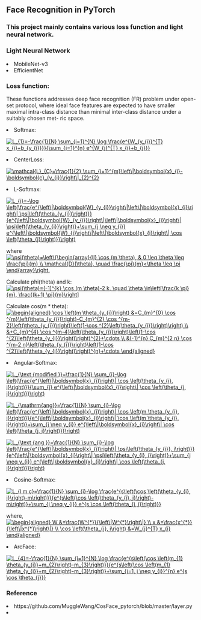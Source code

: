 ## Face Recognition in PyTorch 
### This project mainly contains various loss function and light neural network.

### Light Neural Network
<li> MobileNet-v3
<li> EfficientNet

### Loss function:  
These functions addresses deep face recognition (FR) problem under open-set protocol, 
where ideal face features are expected to have smaller maximal intra-class distance 
than minimal inter-class distance under a suitably chosen met- ric space.
<li> Softmax:  

<a href="https://www.codecogs.com/eqnedit.php?latex=L_{1}=-\frac{1}{N}&space;\sum_{i=1}^{N}&space;\log&space;\frac{e^{W_{y_{i}}^{T}&space;x_{i}&plus;b_{y_{i}}}}{\sum_{j=1}^{n}&space;e^{W_{j}^{T}&space;x_{i}&plus;b_{j}}}" target="_blank"><img src="https://latex.codecogs.com/gif.latex?L_{1}=-\frac{1}{N}&space;\sum_{i=1}^{N}&space;\log&space;\frac{e^{W_{y_{i}}^{T}&space;x_{i}&plus;b_{y_{i}}}}{\sum_{j=1}^{n}&space;e^{W_{j}^{T}&space;x_{i}&plus;b_{j}}}" title="L_{1}=-\frac{1}{N} \sum_{i=1}^{N} \log \frac{e^{W_{y_{i}}^{T} x_{i}+b_{y_{i}}}}{\sum_{j=1}^{n} e^{W_{j}^{T} x_{i}+b_{j}}}" /></a>
<li> CenterLoss:   

<a href="https://www.codecogs.com/eqnedit.php?latex=\mathcal{L}_{C}=\frac{1}{2}&space;\sum_{i=1}^{m}\left\|\boldsymbol{x}_{i}-\boldsymbol{c}_{y_{i}}\right\|_{2}^{2}" target="_blank"><img src="https://latex.codecogs.com/gif.latex?\mathcal{L}_{C}=\frac{1}{2}&space;\sum_{i=1}^{m}\left\|\boldsymbol{x}_{i}-\boldsymbol{c}_{y_{i}}\right\|_{2}^{2}" title="\mathcal{L}_{C}=\frac{1}{2} \sum_{i=1}^{m}\left\|\boldsymbol{x}_{i}-\boldsymbol{c}_{y_{i}}\right\|_{2}^{2}" /></a>
<li> L-Softmax:

<a href="https://www.codecogs.com/eqnedit.php?latex=L_{i}=-\log&space;\left(\frac{e^{\left\|\boldsymbol{W}_{y_{i}}\right\|\left\|\boldsymbol{x}_{i}\right\|&space;\psi\left(\theta_{y_{i}}\right)}}{e^{\left\|\boldsymbol{W}_{y_{i}}\right\|\left\|\boldsymbol{x}_{i}\right\|&space;\psi\left(\theta_{y_{i}}\right)}&plus;\sum_{j&space;\neq&space;y_{i}}&space;e^{\left\|\boldsymbol{W}_{j}\right\|\left\|\boldsymbol{x}_{i}\right\|&space;\cos&space;\left(\theta_{j}\right)}}\right)" target="_blank"><img src="https://latex.codecogs.com/gif.latex?L_{i}=-\log&space;\left(\frac{e^{\left\|\boldsymbol{W}_{y_{i}}\right\|\left\|\boldsymbol{x}_{i}\right\|&space;\psi\left(\theta_{y_{i}}\right)}}{e^{\left\|\boldsymbol{W}_{y_{i}}\right\|\left\|\boldsymbol{x}_{i}\right\|&space;\psi\left(\theta_{y_{i}}\right)}&plus;\sum_{j&space;\neq&space;y_{i}}&space;e^{\left\|\boldsymbol{W}_{j}\right\|\left\|\boldsymbol{x}_{i}\right\|&space;\cos&space;\left(\theta_{j}\right)}}\right)" title="L_{i}=-\log \left(\frac{e^{\left\|\boldsymbol{W}_{y_{i}}\right\|\left\|\boldsymbol{x}_{i}\right\| \psi\left(\theta_{y_{i}}\right)}}{e^{\left\|\boldsymbol{W}_{y_{i}}\right\|\left\|\boldsymbol{x}_{i}\right\| \psi\left(\theta_{y_{i}}\right)}+\sum_{j \neq y_{i}} e^{\left\|\boldsymbol{W}_{j}\right\|\left\|\boldsymbol{x}_{i}\right\| \cos \left(\theta_{j}\right)}}\right)" /></a>

where  
<a href="https://www.codecogs.com/eqnedit.php?latex=\psi(\theta)=\left\{\begin{array}{ll}&space;\cos&space;(m&space;\theta),&space;&&space;0&space;\leq&space;\theta&space;\leq&space;\frac{\pi}{m}&space;\\&space;\mathcal{D}(\theta),&space;\quad&space;\frac{\pi}{m}<\theta&space;\leq&space;\pi&space;\end{array}\right." target="_blank"><img src="https://latex.codecogs.com/gif.latex?\psi(\theta)=\left\{\begin{array}{ll}&space;\cos&space;(m&space;\theta),&space;&&space;0&space;\leq&space;\theta&space;\leq&space;\frac{\pi}{m}&space;\\&space;\mathcal{D}(\theta),&space;\quad&space;\frac{\pi}{m}<\theta&space;\leq&space;\pi&space;\end{array}\right." title="\psi(\theta)=\left\{\begin{array}{ll} \cos (m \theta), & 0 \leq \theta \leq \frac{\pi}{m} \\ \mathcal{D}(\theta), \quad \frac{\pi}{m}<\theta \leq \pi \end{array}\right." /></a>

Calculate phi(theta) and k:  
<a href="https://www.codecogs.com/eqnedit.php?latex=\psi(\theta)=(-1)^{k}&space;\cos&space;(m&space;\theta)-2&space;k,&space;\quad&space;\theta&space;\in\left[\frac{k&space;\pi}{m},&space;\frac{(k&plus;1)&space;\pi}{m}\right]" target="_blank"><img src="https://latex.codecogs.com/gif.latex?\psi(\theta)=(-1)^{k}&space;\cos&space;(m&space;\theta)-2&space;k,&space;\quad&space;\theta&space;\in\left[\frac{k&space;\pi}{m},&space;\frac{(k&plus;1)&space;\pi}{m}\right]" title="\psi(\theta)=(-1)^{k} \cos (m \theta)-2 k, \quad \theta \in\left[\frac{k \pi}{m}, \frac{(k+1) \pi}{m}\right]" /></a> 

Calculate cos(m * theta):  
<a href="https://www.codecogs.com/eqnedit.php?latex=\begin{aligned}&space;\cos&space;\left(m&space;\theta_{y_{i}}\right)&space;&=C_{m}^{0}&space;\cos&space;^{m}\left(\theta_{y_{i}}\right)-C_{m}^{2}&space;\cos&space;^{m-2}\left(\theta_{y_{i}}\right)\left(1-\cos&space;^{2}\left(\theta_{y_{i}}\right)\right)&space;\\&space;&&plus;C_{m}^{4}&space;\cos&space;^{m-4}\left(\theta_{y_{i}}\right)\left(1-\cos&space;^{2}\left(\theta_{y_{i}}\right)\right)^{2}&plus;\cdots&space;\\&space;&(-1)^{n}&space;C_{m}^{2&space;n}&space;\cos&space;^{m-2&space;n}\left(\theta_{y_{i}}\right)\left(1-\cos&space;^{2}\left(\theta_{y_{i}}\right)\right)^{n}&plus;\cdots&space;\end{aligned}" target="_blank"><img src="https://latex.codecogs.com/gif.latex?\begin{aligned}&space;\cos&space;\left(m&space;\theta_{y_{i}}\right)&space;&=C_{m}^{0}&space;\cos&space;^{m}\left(\theta_{y_{i}}\right)-C_{m}^{2}&space;\cos&space;^{m-2}\left(\theta_{y_{i}}\right)\left(1-\cos&space;^{2}\left(\theta_{y_{i}}\right)\right)&space;\\&space;&&plus;C_{m}^{4}&space;\cos&space;^{m-4}\left(\theta_{y_{i}}\right)\left(1-\cos&space;^{2}\left(\theta_{y_{i}}\right)\right)^{2}&plus;\cdots&space;\\&space;&(-1)^{n}&space;C_{m}^{2&space;n}&space;\cos&space;^{m-2&space;n}\left(\theta_{y_{i}}\right)\left(1-\cos&space;^{2}\left(\theta_{y_{i}}\right)\right)^{n}&plus;\cdots&space;\end{aligned}" title="\begin{aligned} \cos \left(m \theta_{y_{i}}\right) &=C_{m}^{0} \cos ^{m}\left(\theta_{y_{i}}\right)-C_{m}^{2} \cos ^{m-2}\left(\theta_{y_{i}}\right)\left(1-\cos ^{2}\left(\theta_{y_{i}}\right)\right) \\ &+C_{m}^{4} \cos ^{m-4}\left(\theta_{y_{i}}\right)\left(1-\cos ^{2}\left(\theta_{y_{i}}\right)\right)^{2}+\cdots \\ &(-1)^{n} C_{m}^{2 n} \cos ^{m-2 n}\left(\theta_{y_{i}}\right)\left(1-\cos ^{2}\left(\theta_{y_{i}}\right)\right)^{n}+\cdots \end{aligned}" /></a>
<li> Angular-Softmax: 

<a href="https://www.codecogs.com/eqnedit.php?latex=L_{\text&space;{modified&space;}}=\frac{1}{N}&space;\sum_{i}-\log&space;\left(\frac{e^{\left\|\boldsymbol{x}_{i}\right\|&space;\cos&space;\left(\theta_{y_{i},&space;i}\right)}}{\sum_{j}&space;e^{\left\|\boldsymbol{x}_{i}\right\|&space;\cos&space;\left(\theta_{j,&space;i}\right)}}\right)" target="_blank"><img src="https://latex.codecogs.com/gif.latex?L_{\text&space;{modified&space;}}=\frac{1}{N}&space;\sum_{i}-\log&space;\left(\frac{e^{\left\|\boldsymbol{x}_{i}\right\|&space;\cos&space;\left(\theta_{y_{i},&space;i}\right)}}{\sum_{j}&space;e^{\left\|\boldsymbol{x}_{i}\right\|&space;\cos&space;\left(\theta_{j,&space;i}\right)}}\right)" title="L_{\text {modified }}=\frac{1}{N} \sum_{i}-\log \left(\frac{e^{\left\|\boldsymbol{x}_{i}\right\| \cos \left(\theta_{y_{i}, i}\right)}}{\sum_{j} e^{\left\|\boldsymbol{x}_{i}\right\| \cos \left(\theta_{j, i}\right)}}\right)" /></a>

<a href="https://www.codecogs.com/eqnedit.php?latex=L_{\mathrm{ang}}=\frac{1}{N}&space;\sum_{i}-\log&space;\left(\frac{e^{\left\|\boldsymbol{x}_{i}\right\|&space;\cos&space;\left(m&space;\theta_{y_{i},&space;i}\right)}}{e^{\left\|\boldsymbol{x}_{i}\right\|&space;\cos&space;\left(m&space;\theta_{y_{i},&space;i}\right)}&plus;\sum_{j&space;\neq&space;y_{i}}&space;e^{\left\|\boldsymbol{x}_{i}\right\|&space;\cos&space;\left(\theta_{j,&space;i}\right)}}\right)" target="_blank"><img src="https://latex.codecogs.com/gif.latex?L_{\mathrm{ang}}=\frac{1}{N}&space;\sum_{i}-\log&space;\left(\frac{e^{\left\|\boldsymbol{x}_{i}\right\|&space;\cos&space;\left(m&space;\theta_{y_{i},&space;i}\right)}}{e^{\left\|\boldsymbol{x}_{i}\right\|&space;\cos&space;\left(m&space;\theta_{y_{i},&space;i}\right)}&plus;\sum_{j&space;\neq&space;y_{i}}&space;e^{\left\|\boldsymbol{x}_{i}\right\|&space;\cos&space;\left(\theta_{j,&space;i}\right)}}\right)" title="L_{\mathrm{ang}}=\frac{1}{N} \sum_{i}-\log \left(\frac{e^{\left\|\boldsymbol{x}_{i}\right\| \cos \left(m \theta_{y_{i}, i}\right)}}{e^{\left\|\boldsymbol{x}_{i}\right\| \cos \left(m \theta_{y_{i}, i}\right)}+\sum_{j \neq y_{i}} e^{\left\|\boldsymbol{x}_{i}\right\| \cos \left(\theta_{j, i}\right)}}\right)" /></a>

<a href="https://www.codecogs.com/eqnedit.php?latex=L_{\text&space;{ang&space;}}=\frac{1}{N}&space;\sum_{i}-\log&space;\left(\frac{e^{\left\|\boldsymbol{x}_{i}\right\|&space;\psi\left(\theta_{y_{i}},&space;i\right)}}{e^{\left\|\boldsymbol{x}_{i}\right\|&space;\psi\left(\theta_{y_{i},&space;i}\right)}&plus;\sum_{j&space;\neq&space;y_{i}}&space;e^{\left\|\boldsymbol{x}_{i}\right\|&space;\cos&space;\left(\theta_{j,&space;i}\right)}}\right)" target="_blank"><img src="https://latex.codecogs.com/gif.latex?L_{\text&space;{ang&space;}}=\frac{1}{N}&space;\sum_{i}-\log&space;\left(\frac{e^{\left\|\boldsymbol{x}_{i}\right\|&space;\psi\left(\theta_{y_{i}},&space;i\right)}}{e^{\left\|\boldsymbol{x}_{i}\right\|&space;\psi\left(\theta_{y_{i},&space;i}\right)}&plus;\sum_{j&space;\neq&space;y_{i}}&space;e^{\left\|\boldsymbol{x}_{i}\right\|&space;\cos&space;\left(\theta_{j,&space;i}\right)}}\right)" title="L_{\text {ang }}=\frac{1}{N} \sum_{i}-\log \left(\frac{e^{\left\|\boldsymbol{x}_{i}\right\| \psi\left(\theta_{y_{i}}, i\right)}}{e^{\left\|\boldsymbol{x}_{i}\right\| \psi\left(\theta_{y_{i}, i}\right)}+\sum_{j \neq y_{i}} e^{\left\|\boldsymbol{x}_{i}\right\| \cos \left(\theta_{j, i}\right)}}\right)" /></a>

<li> Cosine-Softmax: 

<a href="https://www.codecogs.com/eqnedit.php?latex=L_{l&space;m&space;c}=\frac{1}{N}&space;\sum_{i}-\log&space;\frac{e^{s\left(\cos&space;\left(\theta_{y_{i},&space;i}\right)-m\right)}}{e^{s\left(\cos&space;\left(\theta_{y_{i},&space;i}\right)-m\right)}&plus;\sum_{j&space;\neq&space;y_{i}}&space;e^{s&space;\cos&space;\left(\theta_{j,&space;i}\right)}}" target="_blank"><img src="https://latex.codecogs.com/gif.latex?L_{l&space;m&space;c}=\frac{1}{N}&space;\sum_{i}-\log&space;\frac{e^{s\left(\cos&space;\left(\theta_{y_{i},&space;i}\right)-m\right)}}{e^{s\left(\cos&space;\left(\theta_{y_{i},&space;i}\right)-m\right)}&plus;\sum_{j&space;\neq&space;y_{i}}&space;e^{s&space;\cos&space;\left(\theta_{j,&space;i}\right)}}" title="L_{l m c}=\frac{1}{N} \sum_{i}-\log \frac{e^{s\left(\cos \left(\theta_{y_{i}, i}\right)-m\right)}}{e^{s\left(\cos \left(\theta_{y_{i}, i}\right)-m\right)}+\sum_{j \neq y_{i}} e^{s \cos \left(\theta_{j, i}\right)}}" /></a>

where,
<a href="https://www.codecogs.com/eqnedit.php?latex=\begin{aligned}&space;W&space;&=\frac{W^{*}}{\left\|W^{*}\right\|}&space;\\&space;x&space;&=\frac{x^{*}}{\left\|x^{*}\right\|}&space;\\&space;\cos&space;\left(\theta_{j},&space;i\right)&space;&=W_{j}^{T}&space;x_{i}&space;\end{aligned}" target="_blank"><img src="https://latex.codecogs.com/gif.latex?\begin{aligned}&space;W&space;&=\frac{W^{*}}{\left\|W^{*}\right\|}&space;\\&space;x&space;&=\frac{x^{*}}{\left\|x^{*}\right\|}&space;\\&space;\cos&space;\left(\theta_{j},&space;i\right)&space;&=W_{j}^{T}&space;x_{i}&space;\end{aligned}" title="\begin{aligned} W &=\frac{W^{*}}{\left\|W^{*}\right\|} \\ x &=\frac{x^{*}}{\left\|x^{*}\right\|} \\ \cos \left(\theta_{j}, i\right) &=W_{j}^{T} x_{i} \end{aligned}" /></a>




<li> ArcFace:  

<a href="https://www.codecogs.com/eqnedit.php?latex=L=-\frac{1}{N}&space;\sum_{i=1}^{N}&space;\log&space;\frac{e^{s\left(\cos&space;\left(m_{1}&space;\theta_{y_{i}}&plus;m_{2}\right)-m_{3}\right)}}{e^{s\left(\cos&space;\left(m_{1}&space;\theta_{y_{i}}&plus;m_{2}\right)-m_{3}\right)}&plus;\sum_{j=1,&space;j&space;\neq&space;y_{i}}^{n}&space;e^{s&space;\cos&space;\theta_{j}}}" target="_blank"><img src="https://latex.codecogs.com/gif.latex?L_{4}=-\frac{1}{N}&space;\sum_{i=1}^{N}&space;\log&space;\frac{e^{s\left(\cos&space;\left(m_{1}&space;\theta_{y_{i}}&plus;m_{2}\right)-m_{3}\right)}}{e^{s\left(\cos&space;\left(m_{1}&space;\theta_{y_{i}}&plus;m_{2}\right)-m_{3}\right)}&plus;\sum_{j=1,&space;j&space;\neq&space;y_{i}}^{n}&space;e^{s&space;\cos&space;\theta_{j}}}" title="L_{4}=-\frac{1}{N} \sum_{i=1}^{N} \log \frac{e^{s\left(\cos \left(m_{1} \theta_{y_{i}}+m_{2}\right)-m_{3}\right)}}{e^{s\left(\cos \left(m_{1} \theta_{y_{i}}+m_{2}\right)-m_{3}\right)}+\sum_{j=1, j \neq y_{i}}^{n} e^{s \cos \theta_{j}}}" /></a>   


### Reference
<li> https://github.com/MuggleWang/CosFace_pytorch/blob/master/layer.py  
<li>





